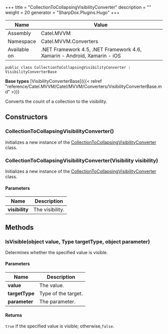

+++
title = "CollectionToCollapsingVisibilityConverter" 
description = ""
weight = 20
generator = "SharpDox.Plugins.Hugo"
+++

Name|Value
---|---
Assembly|Catel.MVVM
Namespace|Catel.MVVM.Converters
Available on|.NET Framework 4.5, .NET Framework 4.6, Xamarin - Android, Xamarin - iOS

```
public class CollectionToCollapsingVisibilityConverter : VisibilityConverterBase
```

**Base types**
[VisibilityConverterBase]({{< relref "reference/Catel.MVVM/Catel/MVVM/Converters/VisibilityConverterBase.md" >}})

Converts the count of a collection to the visibility.

## Constructors

### CollectionToCollapsingVisibilityConverter()

Initializes a new instance of the [CollectionToCollapsingVisibilityConverter](#) class.

### CollectionToCollapsingVisibilityConverter(Visibility visibility)

Initializes a new instance of the [CollectionToCollapsingVisibilityConverter](#) class.

#### Parameters

Name|Description
---|---
**visibility**|The visibility.

## Methods

### IsVisible(object value, Type targetType, object parameter)

Determines whether the specified value is visible.

#### Parameters

Name|Description
---|---
**value**|The value.
**targetType**|Type of the target.
**parameter**|The parameter.

#### Returns

`true` if the specified value is visible; otherwise,`false`.

